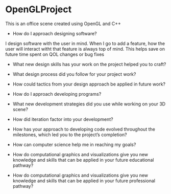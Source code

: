 # OpenGLProject
This is an office scene created using OpenGL and C++

- How do I approach designing software?

I design software with the user in mind. When I go to add a feature, how the user will interact witht that feature is always top of mind. This helps save on future time spent on QOL changes or bug fixes

- What new design skills has your work on the project helped you to craft?

- What design process did you follow for your project work?

- How could tactics from your design approach be applied in future work?

- How do I approach developing programs?

- What new development strategies did you use while working on your 3D scene?

- How did iteration factor into your development?

- How has your approach to developing code evolved throughout the milestones, which led you to the project’s completion?

- How can computer science help me in reaching my goals?

- How do computational graphics and visualizations give you new knowledge and skills that can be applied in your future educational pathway?

- How do computational graphics and visualizations give you new knowledge and skills that can be applied in your future professional pathway?
